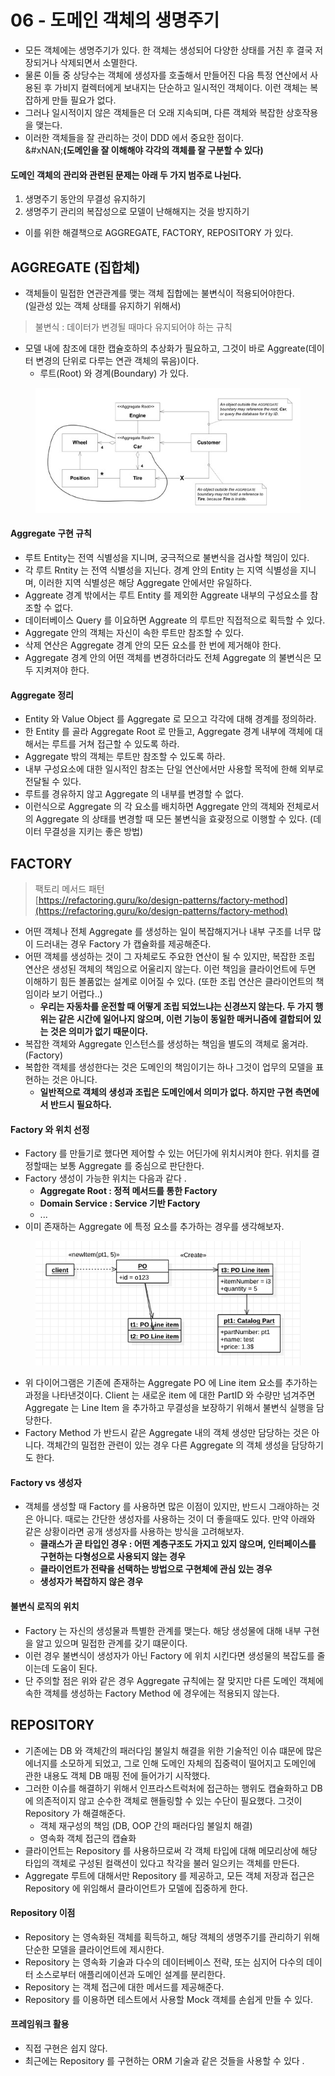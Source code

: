 # 06 - 도메인 객체의 생명주기

* 모든 객체에는 생명주기가 있다. 한 객체는 생성되어 다양한 상태를 거친 후 결국 저장되거나 삭제되면서 소멸한다.&#x20;
* 물론 이들 중 상당수는 객체에 생성자를 호출해서 만들어진 다음 특정 연산에서 사용된 후 가비지 컬렉터에게 보내지는 단순하고 일시적인 객체이다. 이런 객체는 복잡하게 만들 필요가 없다.&#x20;
* 그러나 일시적이지 않은 객체들은 더 오래 지속되며, 다른 객체와 복잡한 상호작용을 맺는다.&#x20;
* 이러한 객체들을 잘 관리하는 것이 DDD 에서 중요한 점이다. \
  &#xNAN;**(도메인을 잘 이해해야 각각의 객체를 잘 구분할 수 있다)**

#### 도메인 객체의 관리와 관련된 문제는 아래 두 가지 범주로 나뉜다.&#x20;

1. 생명주기 동안의 무결성 유지하기&#x20;
2. 생명주기 관리의 복잡성으로 모델이 난해해지는 것을 방지하기&#x20;

* 이를 위한 해결책으로  AGGREGATE, FACTORY, REPOSITORY 가 있다.&#x20;

## AGGREGATE (집합체)

* 객체들이 밀접한 연관관계를 맺는 객체 집합에는 불변식이 적용되어야한다. \
  (일관성 있는 객체 상태를 유지하기 위해서)&#x20;

> 불변식 : 데이터가 변경될 때마다 유지되어야 하는 규칙

* 모델 내에 참조에 대한 캡슐호하의 추상화가 필요하고, 그것이 바로 Aggreate(데이터 변경의 단위로 다루는 연관 객체의 묶음)이다.&#x20;
  * 루트(Root) 와 경계(Boundary) 가 있다.&#x20;

<figure><img src="../../../../.gitbook/assets/image (6) (1) (1) (1) (1).png" alt=""><figcaption></figcaption></figure>

#### Aggregate 구현 규칙&#x20;

* 루트 Entity는 전역 식별성을 지니며, 궁극적으로 불변식을 검사할 책임이 있다.&#x20;
* 각 루트 Rntity 는 전역 식별성을 지닌다. 경계 안의 Entity 는 지역 식별성을 지니며, 이러한 지역 식별성은 해당 Aggregate 안에서만 유일하다.&#x20;
* Aggreate 경계 밖에서는 루트 Entity 를 제외한 Aggreate 내부의 구성요소를 참조할 수 없다.&#x20;
* 데이터베이스 Query 를 이요하면 Aggreate 의 루트만 직접적으로 획득할 수 있다.&#x20;
* Aggregate 안의 객체는 자신이 속한 루트만 참조할 수 있다.&#x20;
* 삭제 연산은 Aggregate 경계 안의 모든 요소를 한 번에 제거해야 한다.&#x20;
* Aggregate 경계 안의 어떤 객체를 변경하더라도 전체 Aggregate 의 불변식은 모두 지켜져야 한다.&#x20;

#### Aggregate 정리

* Entity 와 Value Object 를 Aggregate 로 모으고 각각에 대해 경계를 정의하라.&#x20;
* 한 Entity 를 골라 Aggregate  Root 로 만들고, Aggregate 경계 내부에 객체에 대해서는 루트를 거쳐 접근할 수 있도록 하라.&#x20;
* Aggregate 밖의 객체는 루트만 참조할 수 있도록 하라.&#x20;
* 내부 구성요소에 대한 일시적인 참조는 단일 연산에서만 사용할 목적에 한해 외부로 전달될 수 있다.&#x20;
* 루트를 경유하지 않고 Aggregate 의 내부를 변경할 수 없다.&#x20;
* 이런식으로 Aggregate 의 각 요소를 배치하면 Aggregate 안의 객체와 전체로서의 Aggregate 의 상태를 변경할 때 모든 불변식을 효괒정으로 이행할 수 있다. (데이터 무결성을 지키는 좋은 방법)

## FACTORY

> 팩토리 메서드 패턴 \
> [https://refactoring.guru/ko/design-patterns/factory-method](https://refactoring.guru/ko/design-patterns/factory-method)

* 어떤 객체나 전체 Aggregate 를 생성하는 일이 복잡해지거나 내부 구조를 너무 많이 드러내는 경우 Factory 가 캡슐화를 제공해준다.&#x20;
* 어떤 객체를 생성하는 것이 그 자체로도 주요한 연산이 될 수 있지만, 복잡한 조립 연산은 생성된 객체의 책임으로 어울리지 않는다. 이런 책임을 클라이언트에 두면 이해하기 힘든 볼품없는 설계로 이어질 수 있다. (또한 조립 연산은 클라이언트의 책임이라 보기 어렵다..)&#x20;
  * &#x20;**우리는 자동차를 운전할 때 어떻게 조립 되었느냐는 신경쓰지 않는다. 두 가지 행위는 같은 시간에 일어나지 않으며, 이런 기능이 동일한 매커니즘에 결합되어 있는 것은 의미가 없기 때문이다.**&#x20;
* 복잡한 객체와 Aggregate 인스턴스를 생성하는 책임을 별도의 객체로 옮겨라. (Factory)
* 복합한 객체를 생성한다는 것은 도메인의 책임이기는 하나 그것이 업무의 모델을 표현하는 것은 아니다.&#x20;
  * **일반적으로 객체의 생성과 조립은 도메인에서 의미가 없다. 하지만 구현 측면에서 반드시 필요하다.**&#x20;

#### Factory 와 위치 선정&#x20;

* Factory 를 만들기로 했다면 제어할 수 있는 어딘가에 위치시켜야 한다. 위치를 결정할때는 보통 Aggregate 를 중심으로 판단한다.&#x20;
* Factory 생성이 가능한 위치는 다음과 같다 .
  * **Aggregate Root : 정적 메서드를 통한 Factory**&#x20;
  * **Domain Service : Service 기반 Factory**
  * ...&#x20;
* 이미 존재하는 Aggregate 에 특정 요소를 추가하는 경우를 생각해보자.&#x20;

<figure><img src="../../../../.gitbook/assets/image (1) (1) (1) (1) (1) (1) (1) (1).png" alt=""><figcaption></figcaption></figure>

* 위 다이어그램은 기존에 존재하는 Aggregate PO 에 Line item 요소를 추가하는 과정을 나타낸것이다. Client 는 새로운 item 에 대한 PartID 와 수량만 넘겨주면 Aggregate 는 Line Item 을 추가하고 무결성을 보장하기 위해서 불변식 실행을 담당한다.&#x20;
* Factory Method 가 반드시 같은 Aggregate 내의 객체 생성만 담당하는 것은 아니다. 객체간의 밀접한 관련이 있는 경우 다른 Aggregate 의 객체 생성을 담당하기도 한다.&#x20;

#### Factory vs 생성자&#x20;

* 객체를 생성할 때 Factory 를 사용하면 많은 이점이 있지만, 반드시 그래야하는 것은 아니다. 때로는 간단한 생성자를 사용하는 것이 더 좋을때도 있다. 만약 아래와 같은 상황이라면 공개 생성자를 사용하는 방식을 고려해보자.&#x20;
  * **클래스가 곧 타입인 경우 : 어떤 계층구조도 가지고 있지 않으며, 인터페이스를 구현하는 다형성으로 사용되지 않는 경우**&#x20;
  * **클라이언트가 전략을 선택하는 방법으로 구현체에 관심 있는 경우**&#x20;
  * **생성자가 복잡하지 않은 경우**&#x20;

#### 불변식 로직의 위치&#x20;

* Factory 는 자신의 생성물과 특별한 관계를 맺는다. 해당 생성물에 대해 내부 구현을 알고 있으며 밀접한 관계를 갖기 떄문이다.&#x20;
* 이런 경우 불변식이 생성자가 아닌 Factory 에 위치 시킨다면 생성물의 복잡도를 줄이는데 도움이 된다.&#x20;
* 단 주의할 점은 위와 같은 경우 Aggregate 규칙에는 잘 맞지만 다른 도메인 객체에 속한 객체를 생성하는 Factory Method 에 경우에는 적용되지 않는다.&#x20;

## REPOSITORY

* 기존에는 DB 와 객체간의 패러다임 불일치 해결을 위한 기술적인 이슈 떄문에 많은 에너지를 소모하게 되었고, 그로 인해 도메인 자체의 집중력이 떨어지고 도메인에 관한 내용도 객체 DB 매핑 전에 들어가기 시작했다.&#x20;
* 그러한 이슈를 해결하기 위해서 인프라스트럭처에 접근하는 행위도 캡슐화하고 DB 에 의존적이지 않고 순수한 객체로 핸들링할 수 있는 수단이 필요했다. 그것이 Repository 가 해결해준다.&#x20;
  * 객체 재구성의 책임 (DB, OOP 간의 패러다임 불일치 해결)&#x20;
  * 영속화 객체 접근의 캡슐화&#x20;
* 클라이언트는 Repository 를 사용하므로써 각 객체 타입에 대해 메모리상에 해당 타입의 객체로 구성된 컬랙션이 있다고 착각을 불러 일으키는 객체를 만든다.&#x20;
* Aggregate 루트에 대해서만 Repository 를 제공하고, 모든 객체 저장과 접근은 Repository 에 위임해서 클라이언트가 모델에 집중하게 한다.&#x20;

#### Repository 이점&#x20;

* Repository 는 영속화된 객체를 획득하고, 해당 객체의 생명주기를 관리하기 위해 단순한 모델을 클라이언트에 제시한다.&#x20;
* Repository 는 영속화 기술과 다수의 데이터베이스 전략, 또는 심지어 다수의 데이터 소스로부터 애플리에이션과 도메인 설계를 분리한다.&#x20;
* Repository 는 객체 접근에 대한 메서드를 제공해준다.&#x20;
* Repository 를 이용하면 테스트에서 사용할 Mock 객체를 손쉽게 만들 수 있다.&#x20;

#### 프레임워크 활용&#x20;

* 직접 구현은 쉽지 않다.&#x20;
* 최근에는 Repository 를 구현하는 ORM 기술과 같은 것들을 사용할 수 있다 .
